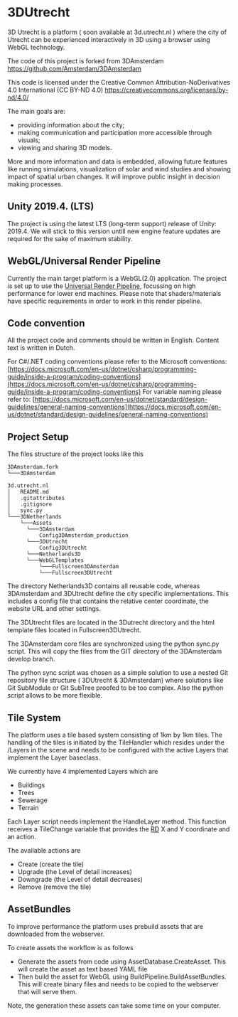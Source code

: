 # 3DUtrecht

3D Utrecht is a platform ( soon available at 3d.utrecht.nl ) where the city of Utrecht can be experienced interactively in 3D using a browser using WebGL technology.

The code of this project is forked from 3DAmsterdam https://github.com/Amsterdam/3DAmsterdam

This code is licensed under the Creative Common Attribution-NoDerivatives 4.0 International (CC BY-ND 4.0) https://creativecommons.org/licenses/by-nd/4.0/

The main goals are:
- providing information about the city;
- making communication and participation more accessible through visuals;
- viewing and sharing 3D models.

More and more information and data is embedded, allowing future features like running simulations, visualization of solar and wind studies and showing impact of spatial urban changes. It will improve public insight in decision making processes.

## Unity 2019.4. (LTS)
The project is using the latest LTS (long-term support) release of Unity: 2019.4.
We will stick to this version untill new engine feature updates are required for the sake of maximum stability.
## WebGL/Universal Render Pipeline
Currently the main target platform is a WebGL(2.0) application.
The project is set up to use the [Universal Render Pipeline](https://unity.com/srp/universal-render-pipeline), focussing on high performance for lower end machines. Please note that shaders/materials have specific requirements in order to work in this render pipeline.

## Code convention 
All the project code and comments should be written in English. Content text is written in Dutch.

For C#/.NET coding conventions please refer to the Microsoft conventions:
[https://docs.microsoft.com/en-us/dotnet/csharp/programming-guide/inside-a-program/coding-conventions](https://docs.microsoft.com/en-us/dotnet/csharp/programming-guide/inside-a-program/coding-conventions)
For variable naming please refer to:
[https://docs.microsoft.com/en-us/dotnet/standard/design-guidelines/general-naming-conventions](https://docs.microsoft.com/en-us/dotnet/standard/design-guidelines/general-naming-conventions)

## Project Setup 

The files structure of the project looks like this

```
3DAmsterdam.fork
└───3DAmsterdam
    
3d.utrecht.nl
│   README.md
│   .gitattributes
│   .gitignore
│   sync.py
└───3DNetherlands
    └───Assets
      └───3DAmsterdam
          Config3DAmsterdam_production
      └───3DUtrecht
          Config3DUtrecht
      └───Netherlands3D
      └───WebGLTemplates
          └───Fullscreen3DAmsterdam
          └───Fullscreen3DUtrecht
```

The directory Netherlands3D contains all reusable code, whereas 3DAmsterdam and 3DUtrecht define the city specific implementations. This includes a config file that contains the relative center coordinate, the website URL and other settings.

The 3DUtrecht files are located in the 3Dutrecht directory and  the html template files located in Fullscreen3DUtrecht.

The 3DAmsterdam core files are synchronized using the python sync.py script. 
This will copy the files from the GIT directory of the 3DAmsterdam develop branch.

The python sync script was chosen as a simple solution to use a nested Git repository file structure ( 3DUtrecht & 3DAmsterdam) where solutions like Git SubModule or Git SubTree proofed to be too complex.  Also the python script allows to be more flexible.

## Tile System

The platform uses a tile based system consisting of 1km by 1km tiles. The handling of the tiles is initiated by the TileHandler which resides under the /Layers in the scene and needs to be configured with the active Layers that implement the Layer baseclass. 

We currently have 4 implemented Layers which are 

- Buildings
- Trees
- Sewerage
- Terrain

Each Layer script needs implement the HandleLayer method. This function receives a TileChange variable that provides the [RD](https://nl.wikipedia.org/wiki/Rijksdriehoeksco%C3%B6rdinaten)  X and Y coordinate and an action.

The available actions are

- Create (create the tile)
- Upgrade (the Level of detail increases)
- Downgrade (the Level of detail decreases)
- Remove (remove the tile)

## AssetBundles

To improve performance the platform uses prebuild assets that are downloaded from the webserver. 

To create assets the workflow is as follows

- Generate the assets from code using AssetDatabase.CreateAsset. 
  This will create the asset as text based YAML file
- Then build the asset for WebGL using BuildPipeline.BuildAssetBundles. 
  This will create binary files and needs to be copied to the webserver that will serve them.

Note, the generation these assets can take some time on your computer.



